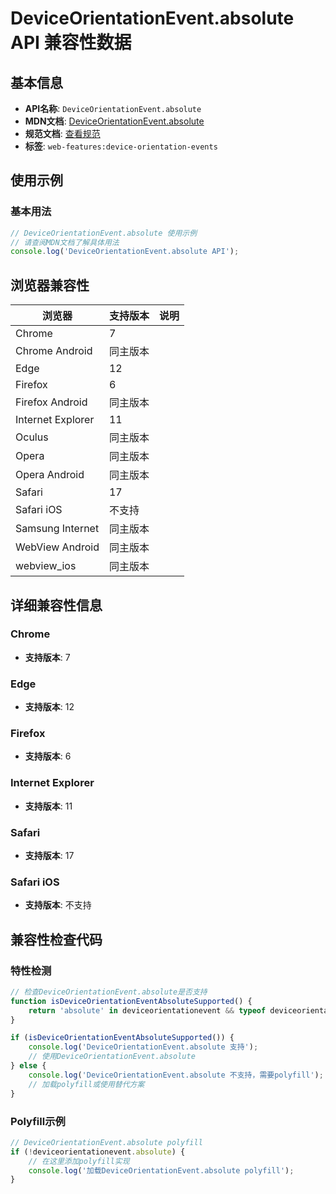 # DeviceOrientationEvent.absolute API 兼容性数据

## 基本信息

- **API名称**: `DeviceOrientationEvent.absolute`
- **MDN文档**: [DeviceOrientationEvent.absolute](https://developer.mozilla.org/docs/Web/API/DeviceOrientationEvent/absolute)
- **规范文档**: [查看规范](https://w3c.github.io/deviceorientation/#dom-deviceorientationevent-absolute)
- **标签**: `web-features:device-orientation-events`

## 使用示例

### 基本用法

```javascript
// DeviceOrientationEvent.absolute 使用示例
// 请查阅MDN文档了解具体用法
console.log('DeviceOrientationEvent.absolute API');
```

## 浏览器兼容性

| 浏览器 | 支持版本 | 说明 |
|--------|----------|------|
| Chrome | 7 |  |
| Chrome Android | 同主版本 |  |
| Edge | 12 |  |
| Firefox | 6 |  |
| Firefox Android | 同主版本 |  |
| Internet Explorer | 11 |  |
| Oculus | 同主版本 |  |
| Opera | 同主版本 |  |
| Opera Android | 同主版本 |  |
| Safari | 17 |  |
| Safari iOS | 不支持 |  |
| Samsung Internet | 同主版本 |  |
| WebView Android | 同主版本 |  |
| webview_ios | 同主版本 |  |

## 详细兼容性信息

### Chrome

- **支持版本**: 7

### Edge

- **支持版本**: 12

### Firefox

- **支持版本**: 6

### Internet Explorer

- **支持版本**: 11

### Safari

- **支持版本**: 17

### Safari iOS

- **支持版本**: 不支持

## 兼容性检查代码

### 特性检测

```javascript
// 检查DeviceOrientationEvent.absolute是否支持
function isDeviceOrientationEventAbsoluteSupported() {
    return 'absolute' in deviceorientationevent && typeof deviceorientationevent.absolute === 'function';
}

if (isDeviceOrientationEventAbsoluteSupported()) {
    console.log('DeviceOrientationEvent.absolute 支持');
    // 使用DeviceOrientationEvent.absolute
} else {
    console.log('DeviceOrientationEvent.absolute 不支持，需要polyfill');
    // 加载polyfill或使用替代方案
}
```

### Polyfill示例

```javascript
// DeviceOrientationEvent.absolute polyfill
if (!deviceorientationevent.absolute) {
    // 在这里添加polyfill实现
    console.log('加载DeviceOrientationEvent.absolute polyfill');
}
```

